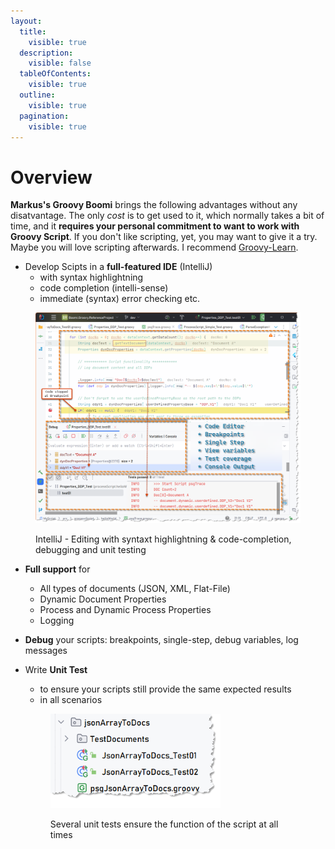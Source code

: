 ```yaml
---
layout:
  title:
    visible: true
  description:
    visible: false
  tableOfContents:
    visible: true
  outline:
    visible: true
  pagination:
    visible: true
---
```


# Overview

**Markus's Groovy Boomi** brings the following advantages without any disatvantage. The only _cost_ is to get used to it, which normally takes a bit of time, and it **requires your personal commitment to want to work with Groovy Script**. If you don't like scripting, yet, you may want to give it a try. Maybe you will love scripting afterwards. I recommend [Groovy-Learn](https://groovy-lang.org/learn.html).

* Develop Scipts in a **full-featured IDE** (IntelliJ)
  * with syntax highlightning
  * code completion (intelli-sense)
  * immediate (syntax) error checking etc.

<figure><img src="../.gitbook/assets/image (2) (1).png" alt=""><figcaption><p>IntelliJ - Editing with syntaxt highlightning &#x26; code-completion, debugging and unit testing</p></figcaption></figure>

* **Full support** for
  * All types of documents (JSON, XML, Flat-File)
  * Dynamic Document Properties
  * Process and Dynamic Process Properties
  * Logging
* **Debug** your scripts: breakpoints, single-step, debug variables, log messages
*   Write **Unit Test**

    * to ensure your scripts still provide the same expected results
    * in all scenarios

    <div align="left">

    <figure><img src="../.gitbook/assets/image (3).png" alt="" width="272"><figcaption><p>Several unit tests ensure the function of the script at all times</p></figcaption></figure>

    </div>
